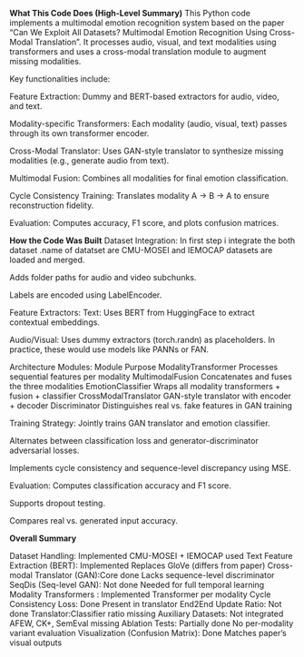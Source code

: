 **What This Code Does (High-Level Summary)**
This Python code implements a multimodal emotion recognition system based on the paper “Can We Exploit All Datasets? Multimodal Emotion Recognition Using Cross-Modal Translation”. It processes audio, visual, and text modalities using transformers and uses a cross-modal translation module to augment missing modalities.

Key functionalities include:

Feature Extraction: Dummy and BERT-based extractors for audio, video, and text.

Modality-specific Transformers: Each modality (audio, visual, text) passes through its own transformer encoder.

Cross-Modal Translator: Uses GAN-style translator to synthesize missing modalities (e.g., generate audio from text).

Multimodal Fusion: Combines all modalities for final emotion classification.

Cycle Consistency Training: Translates modality A → B → A to ensure reconstruction fidelity.

Evaluation: Computes accuracy, F1 score, and plots confusion matrices.

**How the Code Was Built**
Dataset Integration:
In first step i integrate the both dataset .name of datatset are CMU-MOSEI and IEMOCAP datasets are loaded and merged.

Adds folder paths for audio and video subchunks.

Labels are encoded using LabelEncoder.

Feature Extractors:
Text: Uses BERT from HuggingFace to extract contextual embeddings.

Audio/Visual: Uses dummy extractors (torch.randn) as placeholders. In practice, these would use models like PANNs or FAN.

Architecture Modules:
Module	Purpose
ModalityTransformer	Processes sequential features per modality
MultimodalFusion	Concatenates and fuses the three modalities
EmotionClassifier	Wraps all modality transformers + fusion + classifier
CrossModalTranslator	GAN-style translator with encoder + decoder
Discriminator	Distinguishes real vs. fake features in GAN training

Training Strategy:
Jointly trains GAN translator and emotion classifier.

Alternates between classification loss and generator-discriminator adversarial losses.

Implements cycle consistency and sequence-level discrepancy using MSE.

Evaluation:
Computes classification accuracy and F1 score.

Supports dropout testing.

Compares real vs. generated input accuracy.

**Overall Summary**

Dataset Handling:	Implemented	CMU-MOSEI + IEMOCAP used
Text Feature Extraction (BERT):  Implemented	Replaces GloVe (differs from paper)
Cross-modal Translator (GAN):Core done	Lacks sequence-level discriminator
SeqDis (Seq-level GAN): Not done	Needed for full temporal learning
Modality Transformers	: Implemented	Transformer per modality
Cycle Consistency Loss: Done	Present in translator
End2End Update Ratio: Not done	Translator:Classifier ratio missing
Auxiliary Datasets: Not integrated	AFEW, CK+, SemEval missing
Ablation Tests: Partially done	No per-modality variant evaluation
Visualization (Confusion Matrix):  Done	Matches paper’s visual outputs



